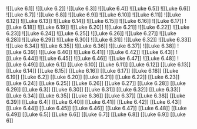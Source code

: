 ![[Luke 6.1]]
![[Luke 6.2]]
![[Luke 6.3]]
![[Luke 6.4]]
![[Luke 6.5]]
![[Luke 6.6]]
![[Luke 6.7]]
![[Luke 6.8]]
![[Luke 6.9]]
![[Luke 6.10]]
![[Luke 6.11]]
![[Luke 6.12]]
![[Luke 6.13]]
![[Luke 6.14]]
![[Luke 6.15]]
![[Luke 6.16]]
![[Luke 6.17]]
![[Luke 6.18]]
![[Luke 6.19]]
![[Luke 6.20]]
![[Luke 6.21]]
![[Luke 6.22]]
![[Luke 6.23]]
![[Luke 6.24]]
![[Luke 6.25]]
![[Luke 6.26]]
![[Luke 6.27]]
![[Luke 6.28]]
![[Luke 6.29]]
![[Luke 6.30]]
![[Luke 6.31]]
![[Luke 6.32]]
![[Luke 6.33]]
![[Luke 6.34]]
![[Luke 6.35]]
![[Luke 6.36]]
![[Luke 6.37]]
![[Luke 6.38]]
![[Luke 6.39]]
![[Luke 6.40]]
![[Luke 6.41]]
![[Luke 6.42]]
![[Luke 6.43]]
![[Luke 6.44]]
![[Luke 6.45]]
![[Luke 6.46]]
![[Luke 6.47]]
![[Luke 6.48]]
![[Luke 6.49]]
[[Luke 6.1]]
[[Luke 6.10]]
[[Luke 6.11]]
[[Luke 6.12]]
[[Luke 6.13]]
[[Luke 6.14]]
[[Luke 6.15]]
[[Luke 6.16]]
[[Luke 6.17]]
[[Luke 6.18]]
[[Luke 6.19]]
[[Luke 6.2]]
[[Luke 6.20]]
[[Luke 6.21]]
[[Luke 6.22]]
[[Luke 6.23]]
[[Luke 6.24]]
[[Luke 6.25]]
[[Luke 6.26]]
[[Luke 6.27]]
[[Luke 6.28]]
[[Luke 6.29]]
[[Luke 6.3]]
[[Luke 6.30]]
[[Luke 6.31]]
[[Luke 6.32]]
[[Luke 6.33]]
[[Luke 6.34]]
[[Luke 6.35]]
[[Luke 6.36]]
[[Luke 6.37]]
[[Luke 6.38]]
[[Luke 6.39]]
[[Luke 6.4]]
[[Luke 6.40]]
[[Luke 6.41]]
[[Luke 6.42]]
[[Luke 6.43]]
[[Luke 6.44]]
[[Luke 6.45]]
[[Luke 6.46]]
[[Luke 6.47]]
[[Luke 6.48]]
[[Luke 6.49]]
[[Luke 6.5]]
[[Luke 6.6]]
[[Luke 6.7]]
[[Luke 6.8]]
[[Luke 6.9]]
[[Luke 6]]
